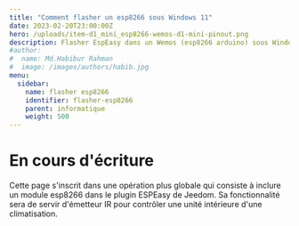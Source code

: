 ```yaml
---
title: "Comment flasher un esp8266 sous Windows 11"
date: 2023-02-20T23:00:00Z
hero: /uploads/item-d1_mini_esp8266-wemos-d1-mini-pinout.png
description: Flasher EspEasy dans un Wemos (esp8266 arduino) sous Windows 11
#author:
#  name: Md.Habibur Rahman
#  image: /images/authors/habib.jpg
menu:
  sidebar:
    name: flasher esp8266
    identifier: flasher-esp8266
    parent: informatique
    weight: 500
---
```



# En cours d'écriture

Cette page s'inscrit dans une opération plus globale qui consiste à inclure un module esp8266 dans le plugin ESPEasy de Jeedom. Sa fonctionnalité sera de servir d'émetteur IR pour contrôler une unité intérieure d'une climatisation.
